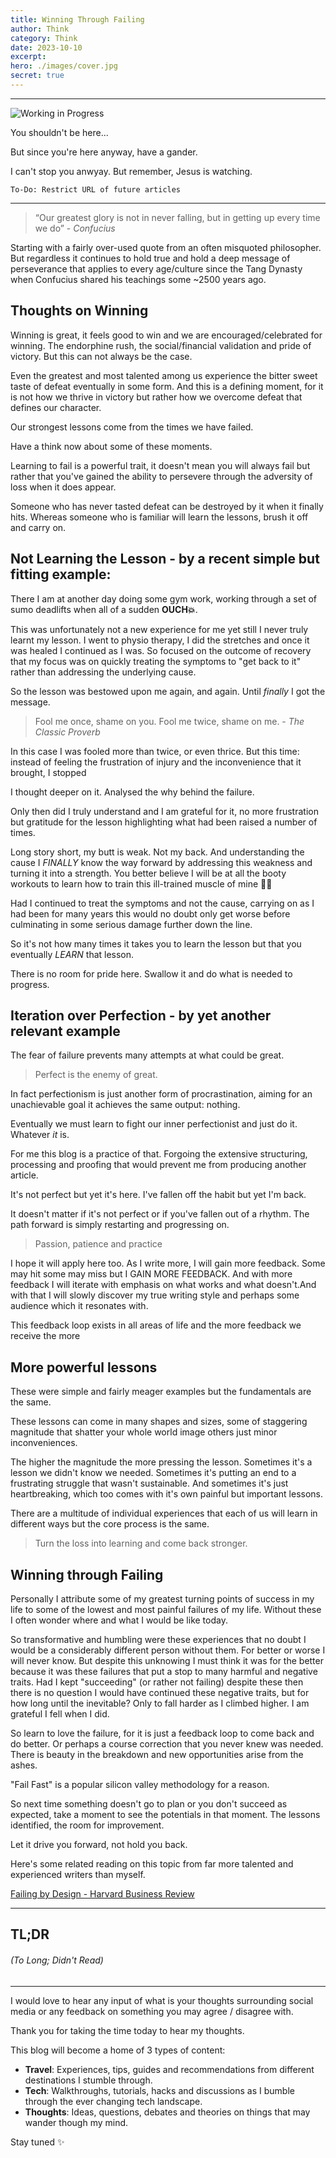 ```yaml
---
title: Winning Through Failing
author: Think
category: Think
date: 2023-10-10
excerpt:
hero: ./images/cover.jpg
secret: true
---
```


---

![Working in Progress](https://media.giphy.com/media/dWa2rUaiahx1FB3jor/giphy.gif)

You shouldn't be here...

But since you're here anyway, have a gander.

I can't stop you anwyay. But remember, Jesus is watching.

`To-Do: Restrict URL of future articles`

---

> “Our greatest glory is not in never falling, but in getting up every time we do” - _Confucius_

Starting with a fairly over-used quote from an often misquoted philosopher. But regardless it continues to hold true and hold a deep message of perseverance that applies to every age/culture since the Tang Dynasty when Confucius shared his teachings some ~2500 years ago.

## Thoughts on Winning

Winning is great, it feels good to win and we are encouraged/celebrated for winning. The endorphine rush, the social/financial validation and pride of victory. But this can not always be the case.

Even the greatest and most talented among us experience the bitter sweet taste of defeat eventually in some form. And this is a defining moment, for it is not how we thrive in victory but rather how we overcome defeat that defines our character.

Our strongest lessons come from the times we have failed.

Have a think now about some of these moments.

Learning to fail is a powerful trait, it doesn't mean you will always fail but rather that you've gained the ability to persevere through the adversity of loss when it does appear.

Someone who has never tasted defeat can be destroyed by it when it finally hits. Whereas someone who is familiar will learn the lessons, brush it off and carry on.

## Not Learning the Lesson - by a recent simple but fitting example:

There I am at another day doing some gym work, working through a set of sumo deadlifts when all of a sudden **OUCH💥**.

This was unfortunately not a new experience for me yet still I never truly learnt my lesson. I went to physio therapy, I did the stretches and once it was healed I continued as I was. So focused on the outcome of recovery that my focus was on quickly treating the symptoms to "get back to it" rather than addressing the underlying cause.

So the lesson was bestowed upon me again, and again. Until _finally_ I got the message.

> Fool me once, shame on you. Fool me twice, shame on me. - _The Classic Proverb_

In this case I was fooled more than twice, or even thrice. But this time: instead of feeling the frustration of injury and the inconvenience that it brought, I stopped

I thought deeper on it. Analysed the why behind the failure.

Only then did I truly understand and I am grateful for it, no more frustration but gratitude for the lesson highlighting what had been raised a number of times.

Long story short, my butt is weak. Not my back. And understanding the cause I _FINALLY_ know the way forward by addressing this weakness and turning it into a strength. You better believe I will be at all the booty workouts to learn how to train this ill-trained muscle of mine 🍑😂

Had I continued to treat the symptoms and not the cause, carrying on as I had been for many years this would no doubt only get worse before culminating in some serious damage further down the line.

So it's not how many times it takes you to learn the lesson but that you eventually _LEARN_ that lesson.

There is no room for pride here. Swallow it and do what is needed to progress.

## Iteration over Perfection - by yet another relevant example

The fear of failure prevents many attempts at what could be great.

> Perfect is the enemy of great.

In fact perfectionism is just another form of procrastination, aiming for an unachievable goal it achieves the same output: nothing.

Eventually we must learn to fight our inner perfectionist and just do it. Whatever _it_ is.

For me this blog is a practice of that. Forgoing the extensive structuring, processing and proofing that would prevent me from producing another article.

It's not perfect but yet it's here. I've fallen off the habit but yet I'm back.

It doesn't matter if it's not perfect or if you've fallen out of a rhythm. The path forward is simply restarting and progressing on.

> Passion, patience and practice

I hope it will apply here too. As I write more, I will gain more feedback. Some may hit some may miss but I GAIN MORE FEEDBACK. And with more feedback I will iterate with emphasis on what works and what doesn't.And with that I will slowly discover my true writing style and perhaps some audience which it resonates with.

This feedback loop exists in all areas of life and the more feedback we receive the more

## More powerful lessons

These were simple and fairly meager examples but the fundamentals are the same.

These lessons can come in many shapes and sizes, some of staggering magnitude that shatter your whole world image others just minor inconveniences.

The higher the magnitude the more pressing the lesson. Sometimes it's a lesson we didn't know we needed. Sometimes it's putting an end to a frustrating struggle that wasn't sustainable. And sometimes it's just heartbreaking, which too comes with it's own painful but important lessons.

There are a multitude of individual experiences that each of us will learn in different ways but the core process is the same.

> Turn the loss into learning and come back stronger.

## Winning through Failing

Personally I attribute some of my greatest turning points of success in my life to some of the lowest and most painful failures of my life. Without these I often wonder where and what I would be like today.

So transformative and humbling were these experiences that no doubt I would be a considerably different person without them. For better or worse I will never know. But despite this unknowing I must think it was for the better because it was these failures that put a stop to many harmful and negative traits. Had I kept "succeeding" (or rather not failing) despite these then there is no question I would have continued these negative traits, but for how long until the inevitable? Only to fall harder as I climbed higher. I am grateful I fell when I did.

So learn to love the failure, for it is just a feedback loop to come back and do better. Or perhaps a course correction that you never knew was needed. There is beauty in the breakdown and new opportunities arise from the ashes.

"Fail Fast" is a popular silicon valley methodology for a reason.

So next time something doesn't go to plan or you don't succeed as expected, take a moment to see the potentials in that moment. The lessons identified, the room for improvement.

Let it drive you forward, not hold you back.

Here's some related reading on this topic from far more talented and experienced writers than myself.

[Failing by Design - Harvard Business Review](https://hbr.org/2011/04/failing-by-design)

---

## TL;DR

###### (To Long; Didn't Read)

---

I would love to hear any input of what is your thoughts surrounding social media or any feedback on something you may agree / disagree with.

Thank you for taking the time today to hear my thoughts.

This blog will become a home of 3 types of content:

- **Travel**: Experiences, tips, guides and recommendations from different destinations I stumble through.
- **Tech**: Walkthroughs, tutorials, hacks and discussions as I bumble through the ever changing tech landscape.
- **Thoughts**: Ideas, questions, debates and theories on things that may wander though my mind.

Stay tuned ✨
